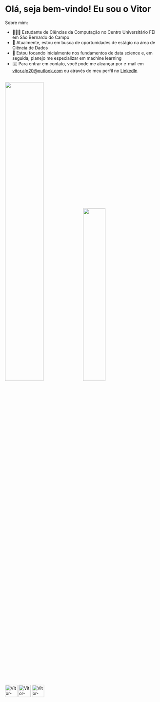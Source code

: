 # Olá, seja bem-vindo! Eu sou o Vitor

Sobre mim: 
- 🙋🏻‍♂️ Estudante de Ciências da Computação no Centro Universitário FEI em São Bernardo do Campo
- 👜 Atualmente, estou em busca de oportunidades de estágio na área de Ciência de Dados
- 📘 Estou focando inicialmente nos fundamentos de data science e, em seguida, planejo me especializar em machine learning
- ✉️ Para entrar em contato, você pode me alcançar por e-mail em vitor.alp20@outlook.com ou através do meu perfil no [LinkedIn](https://www.linkedin.com/in/vitor-augusto-274a70229/)

##

<div class="image-container">
  <img src="https://github-readme-stats.vercel.app/api?username=vitorAugusto2&show_icons=true&theme=one_dark_pro&include_all_commit=true&count_private=true" width="50%" />
  <img src="https://github-readme-stats.vercel.app/api/top-langs/?username=anuraghazra&layout=compact&theme=one_dark_pro" width="38%" />
</div>

<div style="display": inline_block><br>
  <img align ="center" alt="Vitor-Python" height="40" width="40" src="https://cdn.jsdelivr.net/gh/devicons/devicon/icons/python/python-original.svg"/>
  <img align ="center" alt="Vitor-PostgreSQL" height="40" width="40" src="https://cdn.jsdelivr.net/gh/devicons/devicon/icons/postgresql/postgresql-original.svg"/>
  <img align ="center" alt="Vitor-PyCharm" height="40" width="40" src="https://cdn.jsdelivr.net/gh/devicons/devicon/icons/pycharm/pycharm-original.svg"/>
</div>
